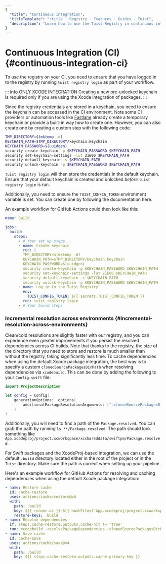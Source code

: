 ```yaml
---
{
  "title": "Continuous integration",
  "titleTemplate": ":title · Registry · Features · Guides · Tuist",
  "description": "Learn how to use the Tuist Registry in continuous integration."
}
---
```

# Continuous Integration (CI) {#continuous-integration-ci}

To use the registry on your CI, you need to ensure that you have logged in to
the registry by running `tuist registry login` as part of your workflow.

::: info ONLY XCODE INTEGRATION Creating a new pre-unlocked keychain is
required only if you are using the Xcode integration of packages.
:::

Since the registry credentials are stored in a keychain, you need to ensure the
keychain can be accessed in the CI environment. Note some CI providers or
automation tools like [Fastlane](https://fastlane.tools/) already create a
temporary keychain or provide a built-in way how to create one. However, you can
also create one by creating a custom step with the following code:
```bash
TMP_DIRECTORY=$(mktemp -d)
KEYCHAIN_PATH=$TMP_DIRECTORY/keychain.keychain
KEYCHAIN_PASSWORD=$(uuidgen)
security create-keychain -p $KEYCHAIN_PASSWORD $KEYCHAIN_PATH
security set-keychain-settings -lut 21600 $KEYCHAIN_PATH
security default-keychain -s $KEYCHAIN_PATH
security unlock-keychain -p $KEYCHAIN_PASSWORD $KEYCHAIN_PATH
```

`tuist registry login` will then store the credentials in the default keychain.
Ensure that your default keychain is created and unlocked _before_ `tuist
registry login` is run.

Additionally, you need to ensure the `TUIST_CONFIG_TOKEN` environment variable
is set. You can create one by following the documentation
<LocalizedLink href="/guides/features/automate/continuous-integration#authentication">here</LocalizedLink>.

An example workflow for GitHub Actions could then look like this:
```yaml
name: Build

jobs:
  build:
    steps:
      - # Your set up steps...
      - name: Create keychain
        run: |
        TMP_DIRECTORY=$(mktemp -d)
        KEYCHAIN_PATH=$TMP_DIRECTORY/keychain.keychain
        KEYCHAIN_PASSWORD=$(uuidgen)
        security create-keychain -p $KEYCHAIN_PASSWORD $KEYCHAIN_PATH
        security set-keychain-settings -lut 21600 $KEYCHAIN_PATH
        security default-keychain -s $KEYCHAIN_PATH
        security unlock-keychain -p $KEYCHAIN_PASSWORD $KEYCHAIN_PATH
      - name: Log in to the Tuist Registry
        env:
          TUIST_CONFIG_TOKEN: ${{ secrets.TUIST_CONFIG_TOKEN }}
        run: tuist registry login
      - # Your build steps
```

### Incremental resolution across environments {#incremental-resolution-across-environments}

Clean/cold resolutions are slightly faster with our registry, and you can
experience even greater improvements if you persist the resolved dependencies
across CI builds. Note that thanks to the registry, the size of the directory
that you need to store and restore is much smaller than without the registry,
taking significantly less time. To cache dependencies when using the default
Xcode package integration, the best way is to specify a custom
`clonedSourcePackagesDirPath` when resolving dependencies via `xcodebuild`. This
can be done by adding the following to your `Config.swift` file:

```swift
import ProjectDescription

let config = Config(
    generationOptions: .options(
        additionalPackageResolutionArguments: ["-clonedSourcePackagesDirPath", ".build"]
    )
)
```

Additionally, you will need to find a path of the `Package.resolved`. You can
grab the path by running `ls **/Package.resolved`. The path should look
something like
`App.xcodeproj/project.xcworkspace/xcshareddata/swiftpm/Package.resolved`.

For Swift packages and the XcodeProj-based integration, we can use the default
`.build` directory located either in the root of the project or in the `Tuist`
directory. Make sure the path is correct when setting up your pipeline.

Here's an example workflow for GitHub Actions for resolving and caching
dependencies when using the default Xcode package integration:
```yaml
- name: Restore cache
  id: cache-restore
  uses: actions/cache/restore@v4
  with:
    path: .build
    key: ${{ runner.os }}-${{ hashFiles('App.xcodeproj/project.xcworkspace/xcshareddata/swiftpm/Package.resolved') }}
    restore-keys: .build
- name: Resolve dependencies
  if: steps.cache-restore.outputs.cache-hit != 'true'
  run: xcodebuild -resolvePackageDependencies -clonedSourcePackagesDirPath .build
- name: Save cache
  id: cache-save
  uses: actions/cache/save@v4
  with:
    path: .build
    key: ${{ steps.cache-restore.outputs.cache-primary-key }}
```
